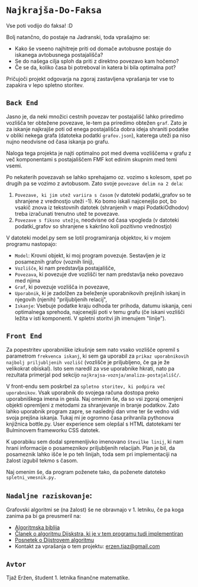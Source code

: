 
# `Najkrajša-Do-Faksa`

Vse poti vodijo do faksa! :D

Bolj natančno, do postaje na Jadranski, toda vprašajmo se: 
- Kako še vseeno najhitreje priti od domače avtobusne postaje do iskanega avtobusnega postajališča? 
- Se do našega cilja sploh da priti z direktno povezavo kam hočemo? 
- Če se da, koliko časa bi potreboval in katera bi bila optimalna pot? 

Pričujoči projekt odgovarja na zgoraj zastavljena vprašanja ter vse to zapakira v lepo spletno storitev.

## `Back End`

Jasno je, da neki množici cestnih povezav ter postajališč lahko priredimo vozlišča ter obtežene povezave, le-tem pa priredimo obtežen `graf`. Zato je za iskanje najkrajše poti od enega postajališča dobra ideja shraniti podatke v obliki nekega grafa (datoteka podatki `grafov.json`), katerega uteži pa niso nujno neodvisne od časa iskanja po grafu.

Naloga tega projekta je najti optimalno pot med dvema vozliščema v grafu z več komponentami s postajališčem FMF kot edinim skupnim med temi vsemi. 

Po nekaterih povezavah se lahko sprehajamo oz. vozimo s kolesom, spet po drugih pa se vozimo z avtobusom. Zato svoje `povezave delim na 2 dela`: 

1. `Povezave, ki jim utež variira s časom` (v datoteki podatki_grafov so te shranjene z vrednostjo uteži -1). Ko bomo iskali najcenejšo pot, bo vsakič znova iz tekstovnih datotek (shranjenih v mapi PodatkiOdhodov) treba izračunati trenutno utež te povezave.
2. `Povezave s fiksno utežjo`, neodvisne od časa vpogleda (v datoteki podatki_grafov so shranjene s kakršno koli pozitivno vrednostjo)

V datoteki model.py sem se lotil programiranja objektov, ki v mojem programu nastopajo:
- `Model`: Krovni objekt, ki moj program povezuje. Sestavljen je iz posameznih grafov (voznih linij),
- `Vozlišče`, ki nam predstavlja postajališče,
- `Povezava`, ki povezuje dve vozlišči ter nam predstavlja neko povezavo med njima
- `Graf`, ki povezuje vozlišča in povezave,
- `Uporabnik`, ki je zadolžen za beleženje uporabnikovih prejšnih iskanj in njegovih (njenih) "priljubljenih relacij",
- `Iskanje`: Vsebuje podatke kraju odhoda ter prihoda, datumu iskanja, ceni optimalnega sprehoda, najcenejši poti v temu grafu (če iskani vozlišči ležita v isti komponenti. V spletni storitvi jih imenujem "linije").

## `Front End`

Za popestritev uporabniške izkušnje sem nato vsako vozlišče opremil s parametrom `frekvenca iskanj`, ki sem ga uporabil za `prikaz uporabnikovih najbolj priljubljenih vozlišč` (vozlišče je priljubljeno, če ga je že velikokrat obiskal). Isto sem naredil za vse uporabnike hkrati, nato pa rezultata primerjal pod sekcijo `najkrajsa-voznja/analiza-postajališč/`.

V front-endu sem poskrbel za `spletno storitev, ki podpira več uporabnikov`. Vsak uporabnik do svojega računa dostopa preko uporabniškega imena in gesla. Naj omenim še, da so vsi zgoraj omenjeni objekti opremljeni z metodami za shranjevanje in branje podatkov. Zato lahko uporabnik program zapre, se naslednji dan vrne ter še vedno vidi svoja prejšna iskanja. Tukaj mi je ogromno časa prihranila pythonova knjižnica bottle.py. User experience sem olepšal s HTML datotekami ter Bulminovem frameworku CSS datotek.

K uporabiku sem dodal spremenljivko imenovano `številke linij`, ki nam hrani informacije o posameznikov priljubljenih relacijah. Plan je bil, da posameznik lahko išče le po teh linijah, toda sem pri implementaciji na žalost izgubil tekmo s časom.

Naj omenim še, da program poženete tako, da poženete datoteko `spletni_vmesnik.py.`

## `Nadaljne raziskovanje`:

Grafovski algoritmi se (na žalost) še ne obravnajo v 1. letniku, če pa koga zanima pa bi ga preusmeril na:
- [Algoritmska biblija](https://edutechlearners.com/download/Introduction_to_algorithms-3rd%20Edition.pdf)
- [Članek o algoritmu Dijskstra, ki je v tem programu tudi implementiran](https://www.programiz.com/dsa/dijkstra-algorithm)
- [Posnetek o Dijstrovem algoritmu](https://www.youtube.com/watch?v=GazC3A4OQTE)
- Kontakt za vprašanja o tem projektu: erzen.tjaz@gmail.com

## `Avtor`

Tjaž Eržen, študent 1. letnika finančne matematike.
